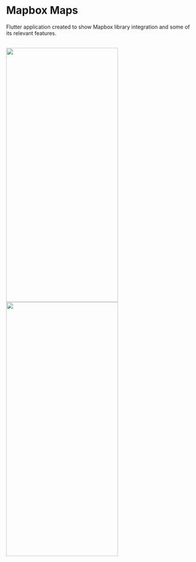 # Mapbox Maps

Flutter application created to show Mapbox library integration and some of its relevant features.
<br><br>

<img src="https://github.com/sgaldeano/Mapbox-Maps/assets/32582213/a9d1fc2b-bc16-4adc-9d1b-eafc5e6c91bd" width="300" height="683"> <img src="https://github.com/sgaldeano/Mapbox-Maps/assets/32582213/248fc2ee-1c67-4a3f-afb0-6a517c0b3181" width="300" height="683">
